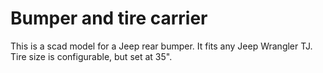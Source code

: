 # Bumper and tire carrier

This is a scad model for a Jeep rear bumper. It fits any Jeep Wrangler TJ. Tire size is configurable, but set at 35".
